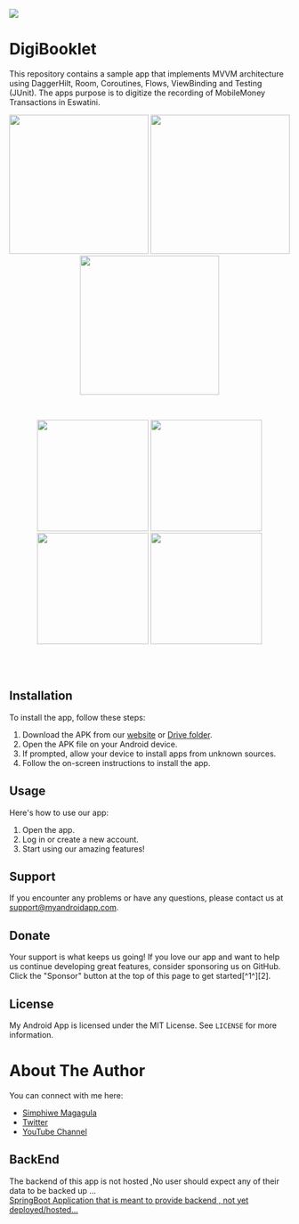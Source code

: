 [![](https://img.shields.io/static/v1?label=Sponsor&message=%E2%9D%A4&logo=GitHub&color=%23fe8e86)](https://github.com/sponsors/sonofgreatness)

#  DigiBooklet
 This repository contains a  sample app that implements MVVM architecture using DaggerHilt, Room, Coroutines, Flows, ViewBinding and  Testing (JUnit). 
 The apps purpose is to digitize the recording of MobileMoney  Transactions in Eswatini. 
 <p align="center">
 
  <img src="https://sonofgreatness.github.io/image-holder/images/Screenshot_1.jpg" width="250">
  <img src="https://sonofgreatness.github.io/image-holder/images/Screenshot_2.jpg" width="250">
  <img src="https://sonofgreatness.github.io/image-holder/images/Screenshot_3.jpg" width="250">
</p>
<br>
<p align="center">
  <img src="https://sonofgreatness.github.io/image-holder/images/Screenshot_4.jpg" width="200">
  <img src="https://sonofgreatness.github.io/image-holder/images/Screenshot_5.jpg" width="200">
  <img src="https://sonofgreatness.github.io/image-holder/images/Screenshot_6.jpg" width="200">
  <img src="https://sonofgreatness.github.io/image-holder/images/Screenshot_7.jpg" width="200">
</p>
<br>
<br>




## Installation

To install the app, follow these steps:

1. Download the APK from our [website](https://docs.github.com/en/repositories/managing-your-repositorys-settings-and-features/customizing-your-repository/displaying-a-sponsor-button-in-your-repository) or [Drive folder](https://mega.nz/file/v340QQiK#oi8LzoOgAMr1UD4xfgnwA672ILXlZYO-Uugpu1bFC8U).
2. Open the APK file on your Android device.
3. If prompted, allow your device to install apps from unknown sources.
4. Follow the on-screen instructions to install the app.

## Usage

Here's how to use our app:

1. Open the app.
2. Log in or create a new account.
3. Start using our amazing features!

## Support

If you encounter any problems or have any questions, please contact us at support@myandroidapp.com.

## Donate

Your support is what keeps us going! If you love our app and want to help us continue developing great features, consider sponsoring us on GitHub. Click the "Sponsor" button at the top of this page to get started[^1^][2].


## License

My Android App is licensed under the MIT License. See `LICENSE` for more information.

# About The Author
You can connect with me here:
* [Simphiwe Magagula](https://wa.link/oc1up8)
* [Twitter](https://twitter.com/janisharali)
* [YouTube Channel](https://www.youtube.com/@unusualcode)

## BackEnd 
The backend of this app is not hosted 
,No user should expect any of their data to be backed up  ...  
[SpringBoot Application that is meant to provide backend , not yet deployed/hosted...](https://github.com/sonofgreatness/digibooklet-springboot-server.git)
